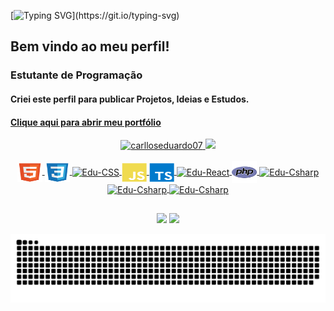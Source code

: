 [![Typing SVG](https://readme-typing-svg.demolab.com/?color=1E90FF&size=35&center=true&vCenter=true&width=1000&duration=4000&pause=2000&lines=Olá+Sou+Carlos+Eduardo+Desenvolvedor+Front-End;)](https://git.io/typing-svg)
## Bem vindo ao meu perfil!
### Estutante de Programação
#### Criei este perfil para publicar Projetos, Ideias e Estudos.
#### <a href="https://portfolio-carlos-eduardo.vercel.app/#/home" target="_blank">Clique aqui para abrir meu portfólio</a>
<!-- #### [Clique aqui para abrir meu portfólio](https://portfolio-carlos-eduardo.vercel.app/#/home) -->

<div align="center">
  <a href="https://github.com/carlloseduardo07">
  <img height="180em" height="190em" src="https://github-readme-stats.vercel.app/api?username=carlloseduardo07&show_icons=true&include_all_commits=true&count_private=true&hide_border=true&title_color=blue-green&icon_color=1E90FF&text_color=c9d1d9&bg_color=0d1117" alt="carlloseduardo07" style="max-width: 100%;"/>
  <img height="180em" height="190em" src="https://github-readme-stats.vercel.app/api/top-langs/?username=carlloseduardo07&layout=compact&hide_border=true&langs_count=8&title_color=blue-green&text_color=1E90FF&bg_color=0d1117" style="max-width: 100%;"/>
</div>
 
<div align="center" style="display: inline_block"><br>
  
  <img align="center" alt="Edu-HTML" height="30" width="40" src="https://raw.githubusercontent.com/devicons/devicon/master/icons/html5/html5-original.svg">
  <img align="center" alt="Edu-CSS" height="30" width="40" src="https://raw.githubusercontent.com/devicons/devicon/master/icons/css3/css3-original.svg">
  <img align="center" alt="Edu-CSS" height="40" width="40" src="https://cdn.jsdelivr.net/gh/devicons/devicon@latest/icons/tailwindcss/tailwindcss-original.svg">
  <img align="center" alt="Edu-Js" height="30" width="40" src="https://raw.githubusercontent.com/devicons/devicon/master/icons/javascript/javascript-plain.svg">
  <img align="center" alt="Edu-Ts" height="30" width="40" src="https://raw.githubusercontent.com/devicons/devicon/master/icons/typescript/typescript-plain.svg">
<!--   <img align="center" alt="Edu-React" height="30" width="40" src="https://raw.githubusercontent.com/devicons/devicon/master/icons/react/react-original.svg"> -->
  <img align="center" alt="Edu-React" height="30" width="40" src="https://cdn.jsdelivr.net/gh/devicons/devicon/icons/angularjs/angularjs-plain.svg" />        
<!--   <img align="center" alt="Edu-Python" height="30" width="40" src="https://raw.githubusercontent.com/devicons/devicon/master/icons/python/python-original.svg"> -->
  <img align="center" alt="Edu-Csharp" height="35" width="40" src="https://raw.githubusercontent.com/devicons/devicon/master/icons/php/php-original.svg">
  <img align="center" alt="Edu-Csharp" height="35" width="40" src="https://cdn.jsdelivr.net/gh/devicons/devicon@latest/icons/mysql/mysql-original.svg">  
  <img align="center" alt="Edu-Csharp" height="30" width="40" src="https://cdn.jsdelivr.net/gh/devicons/devicon/icons/git/git-plain.svg" />
  <img align="center" alt="Edu-Csharp" height="50" width="45" src="https://cdn.jsdelivr.net/gh/devicons/devicon@latest/icons/nodejs/nodejs-original-wordmark.svg" />

##

<div align="center"> 
<!--   <a href="https://www.instagram.com/" target="_blank"><img src="https://img.shields.io/badge/-Instagram-%23E4405F?style=for-the-badge&logo=instagram&logoColor=white" target="_blank"></a> -->
  <a href="mailto:alb.eduardo7@gmail.com"><img src="https://img.shields.io/badge/Gmail-D14836?style=for-the-badge&logo=gmail&logoColor=white" target="_blank"></a>
  <a href="https://www.linkedin.com/in/carlos-eduardo-albuquerque-7906ba24b" target="_blank"><img src="https://img.shields.io/badge/-LinkedIn-%230077B5?style=for-the-badge&logo=linkedin&logoColor=white" target="_blank"></a> 
 
  ![snake gif](https://github.com/carlloseduardo07/carlloseduardo07/blob/output/github-contribution-grid-snake-dark.svg)
</div>
